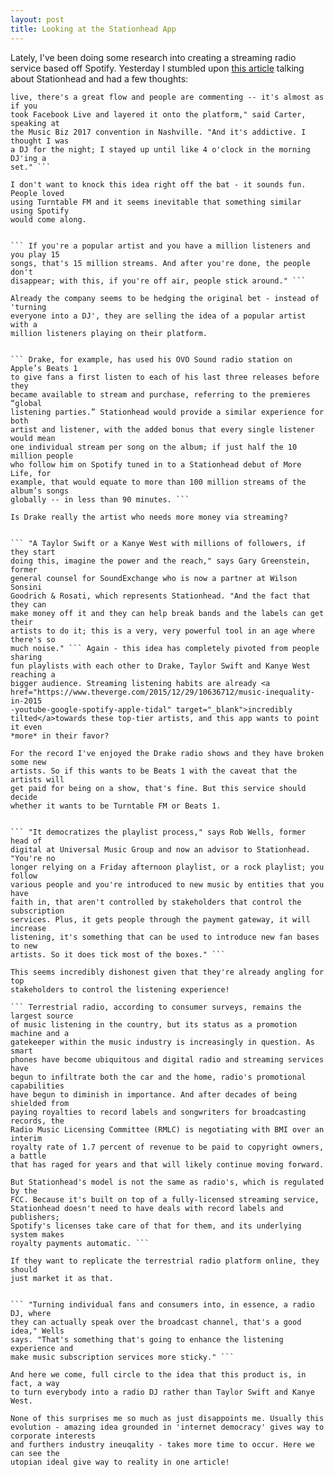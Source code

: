 ```yaml
--- 
layout: post 
title: Looking at the Stationhead App 
---
```


Lately, I've been doing some research into creating a streaming radio service
based off Spotify. Yesterday I stumbled upon <a
href="http://www.billboard.com/articles/business/7842255/stationhead-new-app-
spotify-music-industry-streaming" target="blank">this article</a> talking about
Stationhead and had a few thoughts:


``` "It turns everybody into a DJ, basically, so you can play music, you can go
live, there's a great flow and people are commenting -- it's almost as if you
took Facebook Live and layered it onto the platform," said Carter, speaking at
the Music Biz 2017 convention in Nashville. "And it's addictive. I thought I was
a DJ for the night; I stayed up until like 4 o'clock in the morning DJ'ing a
set." ```

I don't want to knock this idea right off the bat - it sounds fun. People loved
using Turntable FM and it seems inevitable that something similar using Spotify
would come along.


``` If you're a popular artist and you have a million listeners and you play 15
songs, that's 15 million streams. And after you're done, the people don't
disappear; with this, if you're off air, people stick around." ```

Already the company seems to be hedging the original bet - instead of 'turning
everyone into a DJ', they are selling the idea of a popular artist with a
million listeners playing on their platform.


``` Drake, for example, has used his OVO Sound radio station on Apple’s Beats 1
to give fans a first listen to each of his last three releases before they
became available to stream and purchase, referring to the premieres “global
listening parties.” Stationhead would provide a similar experience for both
artist and listener, with the added bonus that every single listener would mean
one individual stream per song on the album; if just half the 10 million people
who follow him on Spotify tuned in to a Stationhead debut of More Life, for
example, that would equate to more than 100 million streams of the album’s songs
globally -- in less than 90 minutes. ```

Is Drake really the artist who needs more money via streaming?


``` "A Taylor Swift or a Kanye West with millions of followers, if they start
doing this, imagine the power and the reach," says Gary Greenstein, former
general counsel for SoundExchange who is now a partner at Wilson Sonsini
Goodrich & Rosati, which represents Stationhead. "And the fact that they can
make money off it and they can help break bands and the labels can get their
artists to do it; this is a very, very powerful tool in an age where there's so
much noise." ``` Again - this idea has completely pivoted from people sharing
fun playlists with each other to Drake, Taylor Swift and Kanye West reaching a
bigger audience. Streaming listening habits are already <a
href="https://www.theverge.com/2015/12/29/10636712/music-inequality-in-2015
-youtube-google-spotify-apple-tidal" target="_blank">incredibly
tilted</a>towards these top-tier artists, and this app wants to point it even
*more* in their favor?

For the record I've enjoyed the Drake radio shows and they have broken some new
artists. So if this wants to be Beats 1 with the caveat that the artists will
get paid for being on a show, that's fine. But this service should decide
whether it wants to be Turntable FM or Beats 1.


``` "It democratizes the playlist process," says Rob Wells, former head of
digital at Universal Music Group and now an advisor to Stationhead. "You're no
longer relying on a Friday afternoon playlist, or a rock playlist; you follow
various people and you're introduced to new music by entities that you have
faith in, that aren't controlled by stakeholders that control the subscription
services. Plus, it gets people through the payment gateway, it will increase
listening, it's something that can be used to introduce new fan bases to new
artists. So it does tick most of the boxes." ```

This seems incredibly dishonest given that they're already angling for top
stakeholders to control the listening experience!

``` Terrestrial radio, according to consumer surveys, remains the largest source
of music listening in the country, but its status as a promotion machine and a
gatekeeper within the music industry is increasingly in question. As smart
phones have become ubiquitous and digital radio and streaming services have
begun to infiltrate both the car and the home, radio's promotional capabilities
have begun to diminish in importance. And after decades of being shielded from
paying royalties to record labels and songwriters for broadcasting records, the
Radio Music Licensing Committee (RMLC) is negotiating with BMI over an interim
royalty rate of 1.7 percent of revenue to be paid to copyright owners, a battle
that has raged for years and that will likely continue moving forward.

But Stationhead's model is not the same as radio's, which is regulated by the
FCC. Because it's built on top of a fully-licensed streaming service,
Stationhead doesn't need to have deals with record labels and publishers;
Spotify's licenses take care of that for them, and its underlying system makes
royalty payments automatic. ```

If they want to replicate the terrestrial radio platform online, they should
just market it as that.


``` "Turning individual fans and consumers into, in essence, a radio DJ, where
they can actually speak over the broadcast channel, that's a good idea," Wells
says. "That's something that's going to enhance the listening experience and
make music subscription services more sticky." ```

And here we come, full circle to the idea that this product is, in fact, a way
to turn everybody into a radio DJ rather than Taylor Swift and Kanye West.

None of this surprises me so much as just disappoints me. Usually this evolution - amazing idea grounded in 'internet democracy' gives way to corporate interests
and furthers industry ineuqality - takes more time to occur. Here we can see the
utopian ideal give way to reality in one article!



